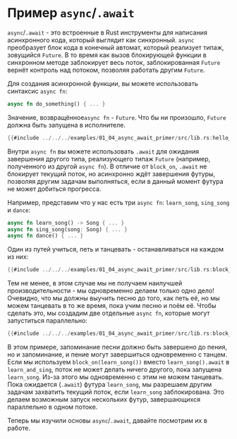 # Пример `async`/`.await`

`async`/`.await` - это встроенные в Rust
инструменты для написания асинхронного кода, который выглядит
как синхронный.
`async` преобразует блок кода в конечный автомат,
который реализует типаж, зовущийся `Future`. В то
время как вызов блокирующей функции в синхронном методе
заблокирует весь поток, заблокированная `Future` вернёт
контроль над потоком, позволяя работать другим
`Future`.

Для создания асинхронной функции, вы можете использовать
синтаксис `async fn`:

```rust
async fn do_something() { ... }
```

Значение, возвращённое`async fn` - `Future`. Что бы ни произошло, `Future` должна быть запущена в исполнителе.

```rust
{{#include ../../../examples/01_04_async_await_primer/src/lib.rs:hello_world}}
```

Внутри `async fn` вы можете использовать
`.await` для ожидания завершения другого типа,
реализующего типаж `Future` (например,
полученного из другой `async fn`). В отличие от
`block_on`, `.await` не блокирует
текущий поток, но асинхронно ждёт завершения футуры, позволяя
другим задачам выполняться, если в данный момент футура не
может добиться прогресса.

Например, представим что у нас есть три `async fn`:
`learn_song`, `sing_song` и
`dance`:

```rust
async fn learn_song() -> Song { ... }
async fn sing_song(song: Song) { ... }
async fn dance() { ... }
```

Один из путей учиться, петь и танцевать - останавливаться на каждом из них:

```rust
{{#include ../../../examples/01_04_async_await_primer/src/lib.rs:block_on_each}}
```

Тем не менее, в этом случае мы не получаем наилучшей
производительности - мы одновременно делаем только одно дело!
Очевидно, что мы должны выучить песню до того, как петь её, но
мы можем танцевать в то же время, пока учим песню и поём её.
Чтобы сделать это, мы создадим две отдельные
`async fn`, которые могут запуститься параллельно:

```rust
{{#include ../../../examples/01_04_async_await_primer/src/lib.rs:block_on_main}}
```

В этом примере, запоминание песни должно быть завершено до
пения, но и запоминание, и пение могут завершиться
одновременно с танцем. Если мы используем
`block_on(learn_song())` вместо
`learn_song().await` в `learn_and_sing`,
поток не может делать ничего другого, пока запущена
`learn_song`. Из-за этого мы одновременно с этим не
можем танцевать. Пока ожидается (`.await`) футура
`learn_song`, мы разрешаем другим задачам
захватить текущий поток, если `learn_song`
заблокирована. Это делаем возможным запуск нескольких футур,
завершающихся параллельно в одном потоке.

Теперь мы изучили основы `async`/`.await`, давайте посмотрим их в работе.
